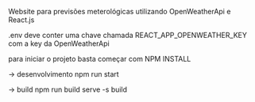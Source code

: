 Website para previsões meterológicas utilizando OpenWeatherApi e React.js

.env deve conter uma chave chamada REACT_APP_OPENWEATHER_KEY com a key da OpenWeatherApi

para iniciar o projeto basta começar com
NPM INSTALL

-> desenvolvimento 
npm run start

-> build
npm run build
serve -s build

